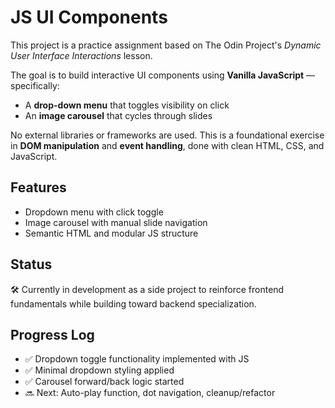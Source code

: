 # JS UI Components

This project is a practice assignment based on The Odin Project's *Dynamic User Interface Interactions* lesson.

The goal is to build interactive UI components using **Vanilla JavaScript** — specifically:
- A **drop-down menu** that toggles visibility on click
- An **image carousel** that cycles through slides

No external libraries or frameworks are used. This is a foundational exercise in **DOM manipulation** and **event handling**, done with clean HTML, CSS, and JavaScript.

## Features

- Dropdown menu with click toggle
- Image carousel with manual slide navigation
- Semantic HTML and modular JS structure

## Status

🛠️ Currently in development as a side project to reinforce frontend fundamentals while building toward backend specialization.

## Progress Log

- ✅ Dropdown toggle functionality implemented with JS
- ✅ Minimal dropdown styling applied
- ✅ Carousel forward/back logic started
- 🔜 Next: Auto-play function, dot navigation, cleanup/refactor

